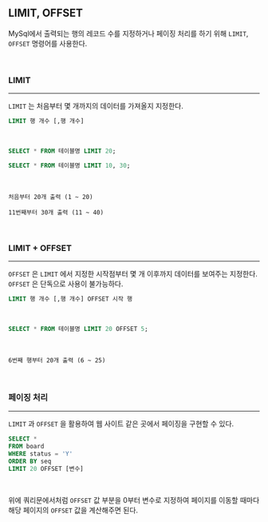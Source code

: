 ## LIMIT, OFFSET

MySql에서 출력되는 행의 레코드 수를 지정하거나 페이징 처리를 하기 위해 `LIMIT`, `OFFSET` 명령어를 사용한다.

<br>

### LIMIT
---

`LIMIT` 는 처음부터 몇 개까지의 데이터를 가져올지 지정한다.

```sql
LIMIT 행 개수 [,행 개수]
```

<br>

```sql
SELECT * FROM 테이블명 LIMIT 20;

SELECT * FROM 테이블명 LIMIT 10, 30;
```

<br>

```
처음부터 20개 출력 (1 ~ 20)

11번째부터 30개 출력 (11 ~ 40)
```

<br>

### LIMIT + OFFSET
---

`OFFSET` 은 `LIMIT` 에서 지정한 시작점부터 몇 개 이후까지 데이터를 보여주는 지정한다. 
`OFFSET` 은 단독으로 사용이 불가능하다.

```sql
LIMIT 행 개수 [,행 개수] OFFSET 시작 행
```

<br>

```sql
SELECT * FROM 테이블명 LIMIT 20 OFFSET 5;
```

<br>

```
6번째 행부터 20개 출력 (6 ~ 25)
```

<br>

### 페이징 처리
---
`LIMIT` 과 `OFFSET` 을 활용하여 웹 사이트 같은 곳에서 페이징을 구현할 수 있다.

```sql
SELECT *
FROM board
WHERE status = 'Y'
ORDER BY seq 
LIMIT 20 OFFSET [변수]
```

<br>

위에 쿼리문에서처럼 `OFFSET` 값 부분을 0부터 변수로 지정하여 페이지를 이동할 때마다 해당 페이지의 `OFFSET` 값을 계산해주면 된다.